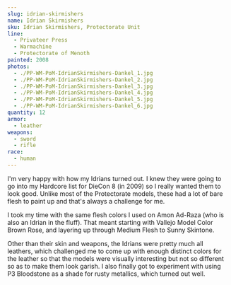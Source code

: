 ```yaml
---
slug: idrian-skirmishers
name: Idrian Skirmishers
sku: Idrian Skirmishers, Protectorate Unit
line:
  - Privateer Press
  - Warmachine
  - Protectorate of Menoth
painted: 2008
photos:
  - ./PP-WM-PoM-IdrianSkirmishers-Dankel_1.jpg
  - ./PP-WM-PoM-IdrianSkirmishers-Dankel_2.jpg
  - ./PP-WM-PoM-IdrianSkirmishers-Dankel_3.jpg
  - ./PP-WM-PoM-IdrianSkirmishers-Dankel_4.jpg
  - ./PP-WM-PoM-IdrianSkirmishers-Dankel_5.jpg
  - ./PP-WM-PoM-IdrianSkirmishers-Dankel_6.jpg
quantity: 12
armor:
  - leather
weapons:
  - sword
  - rifle
race:
  - human
---
```


I'm very happy with how my Idrians turned out. I knew they were going to go into my Hardcore list for DieCon 8 (in 2009) so I really wanted them to look good. Unlike most of the Protectorate models, these had a lot of bare flesh to paint up and that's always a challenge for me.

I took my time with the same flesh colors I used on Amon Ad-Raza (who is also an Idrian in the fluff). That meant starting with Vallejo Model Color Brown Rose, and layering up through Medium Flesh to Sunny Skintone.

Other than their skin and weapons, the Idrians were pretty much all leathers, which challenged me to come up with enough distinct colors for the leather so that the models were visually interesting but not so different so as to make them look garish. I also finally got to experiment with using P3 Bloodstone as a shade for rusty metallics, which turned out well.
